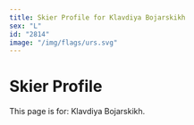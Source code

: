 ```yaml
---
title: Skier Profile for Klavdiya Bojarskikh
sex: "L"
id: "2814"
image: "/img/flags/urs.svg" 
---
```


# Skier Profile

This page is for: Klavdiya Bojarskikh.
    